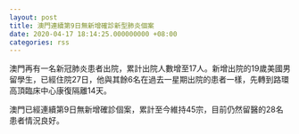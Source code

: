 ```yaml
---
layout: post
title: 澳門連續第9日無新增確診新型肺炎個案
date: 2020-04-17 18:14:25.000000000 +08:00
categories: rss
---
```


澳門再有一名新冠肺炎患者出院，累計出院人數增至17人。新增出院的19歲美國男留學生，已經住院27日，他與其餘6名在過去一星期出院的患者一樣，先轉到路環高頂臨床中心康復隔離14天。

澳門已經連續第9日無新增確診個案，累計至今維持45宗，目前仍然留醫的28名患者情況良好。

